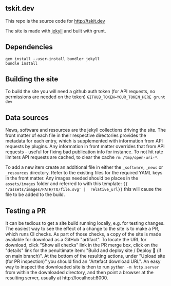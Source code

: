 ## tskit.dev

This repo is the source code for http://tskit.dev

The site is made with [jekyll](https://jekyllrb.com/) and built with grunt.

## Dependencies

```
gem install --user-install bundler jekyll
bundle install 
```

## Building the site
To build the site you will need a github auth token (for API requests, no permissions are
needed on the token)
`GITHUB_TOKEN=YOUR_TOKEN_HERE grunt dev`

## Data sources
News, software and resources are the jekyll collections driving the site.
The front matter of each file in their respective directories provides the metadata for each
entry, which is supplemented with information from API requests by plugins. Any information
in front matter overrides that from API requests - useful for fixing bad publication info
for instance. To not hit rate limiters API requests are cached, to clear the cache `rm /tmp/open-uri-*`.

To add a new item create an additional file in either the `_software`, `_news` or `_resources` directory.
Refer to the existing files for the required YAML keys in the front matter. Any images needed
should be places in the `assets/images` folder and referred to with this template:
`{{ '/assets/images/PATH/TO/file.svg' |  relative_url}}` this will cause the file to be added to
the build.

## Testing a PR
It can be tedious to get a site build running locally, e.g. for testing changes.
The easiest way to see the effect of a change to the site is to make a PR, which
runs CI checks. As part of those checks, a copy of the site is made available for
download as a GitHub "artifact". To locate the URL for download, click "Show all checks"
link in the PR merge box, click on the "details" link for the penultimate item:
"Build and deploy site / Deploy 🚀 (if on main branch)".  At the bottom of the resulting
actions, under "Upload site (for PR inspection)" you should find an "Artefact download URL".
An easy way to inspect the downloaded site is then to run `python -m http.server` from within
the downloaded directory, and then point a browser at the resulting server, usually at
http://localhost:8000.